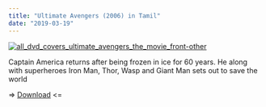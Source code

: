 ```yaml
---
title: "Ultimate Avengers (2006) in Tamil"
date: "2019-03-19"
---
```


[![all_dvd_covers_ultimate_avengers_the_movie_front-other](https://1.bp.blogspot.com/-MR35ntG8bzk/WsnYWO7sz4I/AAAAAAAAAy0/8rxjpv1WJtsuXBomnawLM_8ntxIKbOdyQCLcBGAs/s320/all_dvd_covers_ultimate_avengers_the_movie_front-other.jpg "all_dvd_covers_ultimate_avengers_the_movie_front-other")](http://gundevil2017.wixsite.com/tctv)

Captain America returns after being frozen in ice for 60 years. He along with superheroes Iron Man, Thor, Wasp and Giant Man sets out to save the world

  

\=> [Download](http://tctvvideo.blogspot.com/p/blog-page.html) <=

